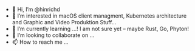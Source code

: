 - 👋 Hi, I’m @hinrichd
- 👀 I’m interested in macOS client managment, Kubernetes architecture and Graphic and Video Produktion Stuff...
- 🌱 I’m currently learning ...! I am not sure yet – maybe Rust, Go, Phyton!
- 💞️ I’m looking to collaborate on ...
- 📫 How to reach me ...

<!---
hinrichd/hinrichd is a ✨ special ✨ repository because its `README.md` (this file) appears on your GitHub profile.
You can click the Preview link to take a look at your changes.
--->
